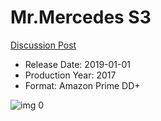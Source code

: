 # Mr.Mercedes S3

[Discussion Post](https://www.avsforum.com/threads/bass-eq-for-filtered-movies.2995212/post-59410502)

* Release Date: 2019-01-01
* Production Year: 2017
* Format: Amazon Prime DD+

![img 0](https://i.imgur.com/xEvIpGz.jpg)

